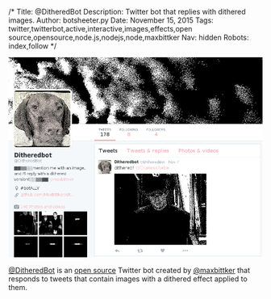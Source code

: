 /*
Title: @DitheredBot
Description: Twitter bot that replies with dithered images.
Author: botsheeter.py
Date: November 15, 2015
Tags: twitter,twitterbot,active,interactive,images,effects,open source,opensource,node.js,nodejs,node,maxbittker
Nav: hidden
Robots: index,follow
*/

[![](/content/bots/twitterbots/images/DitheredBot.png)](https://twitter.com/DitheredBot)

[@DitheredBot](https://twitter.com/DitheredBot) is an [open source](https://github.com/MaxBittker/ditherBot) Twitter bot created by [@maxbittker](https://twitter.com/maxbittker) that responds to tweets that contain images with a dithered effect applied to them.

